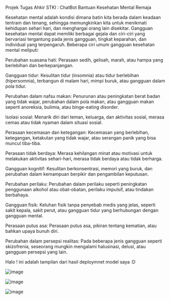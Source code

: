 Projek Tugas Ahkir STKI : ChatBot Bantuan Kesehatan Mental Remaja

Kesehatan mental adalah kondisi dimana batin kita berada dalam keadaan tentram dan tenang, sehingga memungkinkan kita untuk menikmati kehidupan sehari hari, dan menghargai orang lain disekitar.
Gangguan kesehatan mental dapat memiliki berbagai gejala dan ciri-ciri yang bervariasi tergantung pada jenis gangguan, tingkat keparahan, dan individual yang terpengaruh. Beberapa ciri umum gangguan kesehatan mental meliputi:

Perubahan suasana hati: Perasaan sedih, gelisah, marah, atau hampa yang berlebihan dan berkepanjangan.

Gangguan tidur: Kesulitan tidur (insomnia) atau tidur berlebihan (hipersomnia), terbangun di malam hari, mimpi buruk, atau gangguan dalam pola tidur.

Perubahan dalam nafsu makan: Penurunan atau peningkatan berat badan yang tidak wajar, perubahan dalam pola makan, atau gangguan makan seperti anoreksia, bulimia, atau binge-eating disorder.

Isolasi sosial: Menarik diri dari teman, keluarga, dan aktivitas sosial, merasa cemas atau tidak nyaman dalam situasi sosial.

Perasaan kecemasan dan ketegangan: Kecemasan yang berlebihan, ketegangan, ketakutan yang tidak wajar, atau serangan panik yang bisa muncul tiba-tiba.

Perasaan tidak berdaya: Merasa kehilangan minat atau motivasi untuk melakukan aktivitas sehari-hari, merasa tidak berdaya atau tidak berharga.

Gangguan kognitif: Kesulitan berkonsentrasi, memori yang buruk, dan perubahan dalam kemampuan berpikir dan pengambilan keputusan.

Perubahan perilaku: Perubahan dalam perilaku seperti peningkatan penggunaan alkohol atau obat-obatan, perilaku impulsif, atau tindakan berbahaya.

Gangguan fisik: Keluhan fisik tanpa penyebab medis yang jelas, seperti sakit kepala, sakit perut, atau gangguan tidur yang berhubungan dengan gangguan mental.

Perasaan putus asa: Perasaan putus asa, pikiran tentang kematian, atau bahkan upaya bunuh diri.

Perubahan dalam persepsi realitas: Pada beberapa jenis gangguan seperti skizofrenia, seseorang mungkin mengalami halusinasi, delusi, atau gangguan persepsi yang lain.


Halo ! ini adalah tampilan dari hasil deploymnet model saya :D

![image](https://github.com/Mazcho/Sistem-Temu-Kembali-Informasi/assets/77985996/dbc4183d-c834-4f2d-9c86-51df46a72d25)

![image](https://github.com/Mazcho/Sistem-Temu-Kembali-Informasi/assets/77985996/daf98e63-3b1e-4215-94e9-eb15e764b86b)

![image](https://github.com/Mazcho/Sistem-Temu-Kembali-Informasi/assets/77985996/7af734c7-7020-48f7-ab4b-a30a5826321e)

